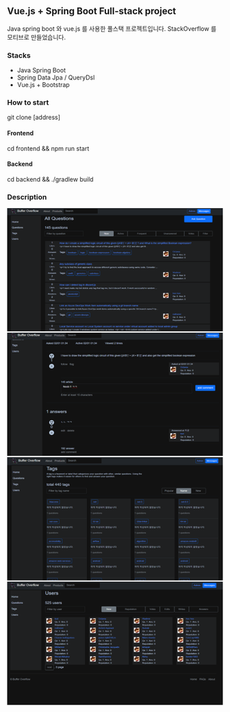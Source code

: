 ## Vue.js + Spring Boot Full-stack project
Java spring boot 와 vue.js 를 사용한 풀스택 프로젝트입니다. StackOverflow 를 모티브로 만들었습니다.

### Stacks
- Java Spring Boot
- Spring Data Jpa / QueryDsl
- Vue.js + Bootstrap

### How to start
git clone [address]
#### Frontend
cd frontend && npm run start
#### Backend
cd backend && ./gradlew build






### Description
<!--![ex_screenshot](./backend/src/main/resources/pictures/1.png)
![ex_screenshot](./backend/src/main/resources/pictures/2.png)
![ex_screenshot](./backend/src/main/resources/pictures/3.png)
![ex_screenshot](./backend/src/main/resources/pictures/4.png)-->

<img src="./backend/src/main/resources/pictures/1.png" height="288px" width="512px">
<img src="./backend/src/main/resources/pictures/2.png" height="288px" width="512px">
<img src="./backend/src/main/resources/pictures/3.png" height="288px" width="512px">
<img src="./backend/src/main/resources/pictures/4.png" height="288px" width="512px">



